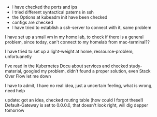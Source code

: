 - I have checked the ports and ips
- I tried different syntactical paterns in ssh
- the Options at kubeadm init have been checked
- configs are checked
- I have tried to establish a ssh-server to connect with it, same problem

I have set up a small vm in my home lab, to check if there is a general problem, since today, can't connect to my homelab from mac-terminal??

I have tried to set up a light-weight at home, ressource-problem, unfortuanetly

I've read in the Kubernetes Docu about services and checked study-material, googled my problem, didn't found a proper solution, even Stack Over Flow let me down

I have to admit, I have no real idea, just a uncertain feeling, what is wrong, need help

update: got an idea, checked routing table (how could I forgot these!) Default-Gateway is set to 0.0.0.0, that doesn't look right, will dig depper tomorrow